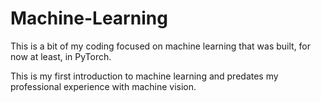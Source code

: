 # Machine-Learning

This is a bit of my coding focused on machine learning that was built, for now at least, in PyTorch. 

This is my first introduction to machine learning and predates my professional experience with machine vision.
